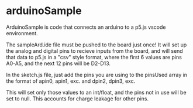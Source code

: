 # arduinoSample

ArduinoSample is code that connects an arduino to a p5.js vscode environment.

The sampleArd.ide file must be pushed to the board just once! It will set up the analog and digital pins to recieve inputs from the board, and will send that data to p5.js in a "csv" style format, where the first 6 values are pins A0-A5, and the next 12 pins will be D2-D13.

In the sketch.js file, just add the pins you are using to the pinsUsed array in the format of apin0, apin1, exc. and dpin2, dpin3, exc.

This will set only those values to an int/float, and the pins not in use will be set to null. This accounts for charge leakage for other pins.
